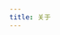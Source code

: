 ```yaml
---
title: 关于
---
```

<script src="https://cdn.jsdelivr.net/npm/marked" data-pjax></script>

<script data-pjax>
  (() => {
    if (customElements.get("about-content")) { return; }
    function decodeBase64(base64) {
      const text = atob(base64);
      const length = text.length;
      const bytes = new Uint8Array(length);
      for (let i = 0; i < length; i++) {
        bytes[i] = text.charCodeAt(i);
      }
      const decoder = new TextDecoder();
      return decoder.decode(bytes);
    }
    class AboutContent extends HTMLElement {
      constructor() {
        super();
        this.isLoading = false;
        this.message = document.createElement("span");
        this.readme = document.createElement("div");
      }
      connectedCallback() {
        const message = this.message;
        const readme = this.readme;
        readme.textContent = "如果这里什么也没有，请";
        let link = document.createElement("a");
        link.onclick = () => this.loadReadme();
        link.textContent = "刷新";
        readme.appendChild(link);
        readme.append("页面，或者前往这个");
        link = document.createElement("a");
        link.href = "https://wherewhere.github.io/wherewhere";
        link.textContent = "页面";
        readme.appendChild(link);
        readme.append("查看");
        this.appendChild(this.message);
        this.appendChild(this.readme);
        this.loadReadme();
      }
      async loadReadme() {
        if (this.isLoading) {
          return;
        }
        const message = this.message;
        try {
          this.isLoading = true;
          message.textContent = "正在从 GitHub 拉取信息，请坐和放宽";
          const response = await fetch("https://api.github.com/repos/wherewhere/wherewhere/readme");
          if (response.ok) {
            message.textContent = "拉取成功，正在解析";
            const json = await response.json();
            const content = json.content;
            if (typeof (content) == "string" && content.length > 0) {
              message.textContent = "解析成功";
              this.readme.innerHTML = marked.parse(decodeBase64(content));
              message.remove();
              return;
            }
          }
        }
        catch (_) {
        }
        finally {
          this.isLoading = false;
        }
        message.textContent = "拉取失败，即将跳转到 GitHub 页面";
        location.href = "https://wherewhere.github.io/wherewhere"
      }
    }
    customElements.define("about-content", AboutContent);
  })();
</script>

<about-content class="about-content"></about-content>

<style>
  .about-content img {
    margin-bottom: unset !important;
    display: unset;
  }
</style>